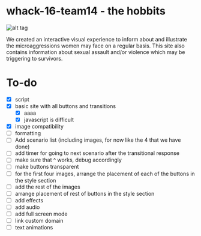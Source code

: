 # whack-16-team14 - the hobbits
![alt tag](https://puu.sh/ruQok/460519ab27.png)

We created an interactive visual experience to inform about and illustrate the microaggressions women may face on a regular basis.
This site also contains information about sexual assault and/or violence which may be triggering to survivors.

# To-do
- [x] script
- [x] basic  site with all buttons and transitions 
    - [x] aaaa
    - [x] javascript is difficult
- [x] image compatibility
- [ ] formatting
- [ ] Add scenario list (including images, for now like the 4 that we have done)
- [ ] add timer for going to next scenario after the transitional response
- [ ] make sure that ^ works, debug accordingly
- [ ] make buttons transparent
- [ ] for the first four images, arrange the placement of each of the buttons in the style section 
- [ ] add the rest of the images
- [ ] arrange placement of rest of buttons in the style section 
- [ ] add effects 
- [ ] add audio
- [ ] add full screen mode
- [ ] link custom domain 
- [ ] text animations
